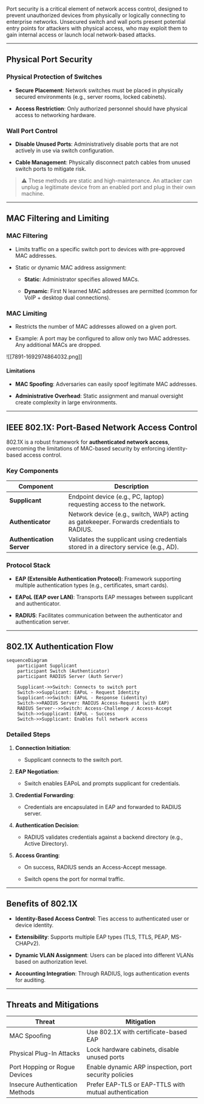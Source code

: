 Port security is a critical element of network access control, designed to prevent unauthorized devices from physically or logically connecting to enterprise networks. Unsecured switch and wall ports present potential entry points for attackers with physical access, who may exploit them to gain internal access or launch local network-based attacks.

---

## Physical Port Security

### Physical Protection of Switches

- **Secure Placement**: Network switches must be placed in physically secured environments (e.g., server rooms, locked cabinets).
    
- **Access Restriction**: Only authorized personnel should have physical access to networking hardware.
    

### Wall Port Control

- **Disable Unused Ports**: Administratively disable ports that are not actively in use via switch configuration.
    
- **Cable Management**: Physically disconnect patch cables from unused switch ports to mitigate risk.
    

> ⚠️ These methods are static and high-maintenance. An attacker can unplug a legitimate device from an enabled port and plug in their own machine.

---

## MAC Filtering and Limiting

### MAC Filtering

- Limits traffic on a specific switch port to devices with pre-approved MAC addresses.
    
- Static or dynamic MAC address assignment:
    
    - **Static**: Administrator specifies allowed MACs.
        
    - **Dynamic**: First N learned MAC addresses are permitted (common for VoIP + desktop dual connections).
        

### MAC Limiting

- Restricts the number of MAC addresses allowed on a given port.
    
- Example: A port may be configured to allow only two MAC addresses. Any additional MACs are dropped.
    
![[7891-1692974864032.png]]
#### Limitations

- **MAC Spoofing**: Adversaries can easily spoof legitimate MAC addresses.
    
- **Administrative Overhead**: Static assignment and manual oversight create complexity in large environments.
    

---

## IEEE 802.1X: Port-Based Network Access Control

802.1X is a robust framework for **authenticated network access**, overcoming the limitations of MAC-based security by enforcing identity-based access control.

### Key Components

|Component|Description|
|---|---|
|**Supplicant**|Endpoint device (e.g., PC, laptop) requesting access to the network.|
|**Authenticator**|Network device (e.g., switch, WAP) acting as gatekeeper. Forwards credentials to RADIUS.|
|**Authentication Server**|Validates the supplicant using credentials stored in a directory service (e.g., AD).|

### Protocol Stack

- **EAP (Extensible Authentication Protocol)**: Framework supporting multiple authentication types (e.g., certificates, smart cards).
    
- **EAPoL (EAP over LAN)**: Transports EAP messages between supplicant and authenticator.
    
- **RADIUS**: Facilitates communication between the authenticator and authentication server.
    

---

## 802.1X Authentication Flow
```
sequenceDiagram
    participant Supplicant
    participant Switch (Authenticator)
    participant RADIUS Server (Auth Server)

    Supplicant->>Switch: Connects to switch port
    Switch->>Supplicant: EAPoL - Request Identity
    Supplicant->>Switch: EAPoL - Response (identity)
    Switch->>RADIUS Server: RADIUS Access-Request (with EAP)
    RADIUS Server-->>Switch: Access-Challenge / Access-Accept
    Switch->>Supplicant: EAPoL - Success
    Switch->>Supplicant: Enables full network access

```

### Detailed Steps

1. **Connection Initiation**:
    
    - Supplicant connects to the switch port.
        
2. **EAP Negotiation**:
    
    - Switch enables EAPoL and prompts supplicant for credentials.
        
3. **Credential Forwarding**:
    
    - Credentials are encapsulated in EAP and forwarded to RADIUS server.
        
4. **Authentication Decision**:
    
    - RADIUS validates credentials against a backend directory (e.g., Active Directory).
        
5. **Access Granting**:
    
    - On success, RADIUS sends an Access-Accept message.
        
    - Switch opens the port for normal traffic.
        

---

## Benefits of 802.1X

- **Identity-Based Access Control**: Ties access to authenticated user or device identity.
    
- **Extensibility**: Supports multiple EAP types (TLS, TTLS, PEAP, MS-CHAPv2).
    
- **Dynamic VLAN Assignment**: Users can be placed into different VLANs based on authorization level.
    
- **Accounting Integration**: Through RADIUS, logs authentication events for auditing.
    

---

## Threats and Mitigations

|Threat|Mitigation|
|---|---|
|MAC Spoofing|Use 802.1X with certificate-based EAP|
|Physical Plug-In Attacks|Lock hardware cabinets, disable unused ports|
|Port Hopping or Rogue Devices|Enable dynamic ARP inspection, port security policies|
|Insecure Authentication Methods|Prefer EAP-TLS or EAP-TTLS with mutual authentication|
